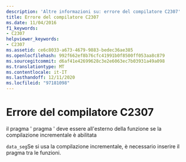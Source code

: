 ```yaml
---
description: 'Altre informazioni su: errore del compilatore C2307'
title: Errore del compilatore C2307
ms.date: 11/04/2016
f1_keywords:
- C2307
helpviewer_keywords:
- C2307
ms.assetid: ce6c8033-a673-4679-9883-bedec36ae385
ms.openlocfilehash: 992f662ef8b76cfc41991b0f8500ff053aa8c879
ms.sourcegitcommit: d6af41e42699628c3e2e6063ec7b03931a49a098
ms.translationtype: MT
ms.contentlocale: it-IT
ms.lasthandoff: 12/11/2020
ms.locfileid: "97181098"
---
```

# <a name="compiler-error-c2307"></a>Errore del compilatore C2307

il pragma ' pragma ' deve essere all'esterno della funzione se la compilazione incrementale è abilitata

`data_seg`Se si usa la compilazione incrementale, è necessario inserire il pragma tra le funzioni.
